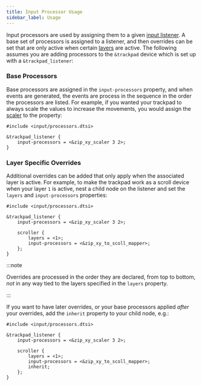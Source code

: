 ```yaml
---
title: Input Processor Usage
sidebar_label: Usage
---
```


Input processors are used by assigning them to a given [input listener](../../features/pointing.md#input-listeners). A base set of processors is assigned to a listener, and then overrides can be set that are only active when certain [layers](../index.mdx#layers) are active. The following assumes you are adding processors to the `&trackpad` device which is set up with a `&trackpad_listener`:

### Base Processors

Base processors are assigned in the `input-processors` property, and when events are generated, the events are process in the sequence in the order the processors are listed. For example, if you wanted your trackpad to always scale the values to increase the movements, you would assign the [scaler](scaler.md#pre-defined-instances) to the property:

```dts
#include <input/processors.dtsi>

&trackpad_listener {
    input-processors = <&zip_xy_scaler 3 2>;
}
```

### Layer Specific Overrides

Additional overrides can be added that only apply when the associated layer is active. For example, to make the trackpad work as a scroll device when your layer `1` is active, nest a child node on the listener and set the `layers` and `input-processors` properties:

```dts
#include <input/processors.dtsi>

&trackpad_listener {
    input-processors = <&zip_xy_scaler 3 2>;

    scroller {
        layers = <1>;
        input-processors = <&zip_xy_to_scoll_mapper>;
    };
}
```

:::note

Overrides are processed in the order they are declared, from top to bottom, _not_ in any way tied to the layers specified in the `layers` property.

:::

If you want to have later overrides, or your base processors applied _after_ your overrides, add the `inherit` property to your child node, e.g.:

```dts
#include <input/processors.dtsi>

&trackpad_listener {
    input-processors = <&zip_xy_scaler 3 2>;

    scroller {
        layers = <1>;
        input-processors = <&zip_xy_to_scoll_mapper>;
        inherit;
    };
}
```
